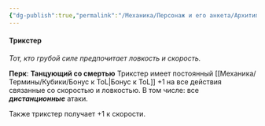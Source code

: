 ```yaml
---
{"dg-publish":true,"permalink":"/Механика/Персонаж и его анкета/Архитипы персонжей/Подробнее/Трикстер/","noteIcon":"","created":"2025-09-09T20:36:46.113+03:00","updated":"2025-09-09T16:26:05.291+03:00"}
---
```




#### Трикстер
*Тот, кто грубой силе предпочитает ловкость и скорость.*


**Перк**: **Танцующий со смертью**
Трикстер имеет постоянный [[Механика/Термины/Кубики/Бонус к ToL\|Бонус к ToL]] +1 на все действия связанные со скоростью и ловкостью. В том числе: все ***дистанционные*** атаки. 

Также трикстер получает +1 к скорости. 